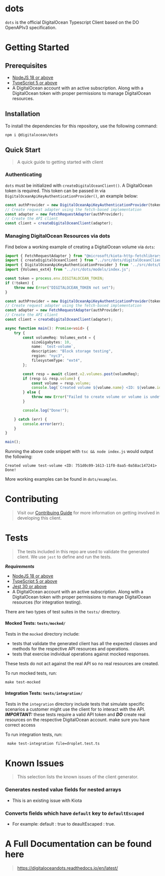 # dots
`dots` is the official DigitalOcean Typescript Client based on the DO OpenAPIv3 specification. 

# Getting Started
## Prerequisites 
- [NodeJS 18 or above](https://nodejs.org/en/)
- [TypeScript 5 or above](https://www.typescriptlang.org/)
- A DigitalOcean account with an active subscription. Along with a DigitalOcean token with proper permissions to manage DigitalOcean resources.

## Installation

To install the dependencies for this repository, use the following command:
```shell
npm i @digitalocean/dots
```

## Quick Start
> A quick guide to getting started with client
### Authenticating 
`dots` must be initialized with `createDigitalOceanClient()`. A DigitalOcean token is required. This token can be passed in via `DigitalOceanApiKeyAuthenticationProvider()`, an example below:
```typescript
const authProvider = new DigitalOceanApiKeyAuthenticationProvider(token!);
// Create request adapter using the fetch-based implementation
const adapter = new FetchRequestAdapter(authProvider);
// Create the API client
const client = createDigitalOceanClient(adapter);
```

### Managing DigitalOcean Resources via dots
Find below a working example of creating a DigitalOcean volume via `dots`:
```typescript
import { FetchRequestAdapter } from "@microsoft/kiota-http-fetchlibrary";
import { createDigitalOceanClient } from "../src/dots/digitalOceanClient.js";
import { DigitalOceanApiKeyAuthenticationProvider } from '../src/dots/DigitalOceanApiKeyAuthenticationProvider.js';
import {Volumes_ext4} from "../src/dots/models/index.js";

const token = process.env.DIGITALOCEAN_TOKEN;
if (!token) {
    throw new Error("DIGITALOCEAN_TOKEN not set");
}

const authProvider = new DigitalOceanApiKeyAuthenticationProvider(token!);
// Create request adapter using the fetch-based implementation
const adapter = new FetchRequestAdapter(authProvider);
// Create the API client
const client = createDigitalOceanClient(adapter);

async function main(): Promise<void> {
    try {
        const volumeReq: Volumes_ext4 = {
            sizeGigabytes: 10,
            name: `test-volume`,
            description: "Block storage testing",
            region: "nyc3",
            filesystemType: "ext4",
        };

        const resp = await client.v2.volumes.post(volumeReq);
        if (resp && resp.volume) {
            const volume = resp.volume;
            console.log(`Created volume ${volume.name} <ID: ${volume.id}>`);
        } else {
            throw new Error("Failed to create volume or volume is undefined");
        }

        console.log("Done!");

    } catch (err) {
        console.error(err);
    }
}

main();
```

Running the above code snippet with `tsc && node index.js` would output the following:
```
Created volume test-volume <ID: 751d0c09-1613-11f0-8aa5-0a58ac147241>
Done!
```

More working examples can be found in `dots/examples`. 

# **Contributing**

>Visit our [Contribuing Guide](CONTRIBUTING.md) for more information on getting
involved in developing this client.

# **Tests**

>The tests included in this repo are used to validate the generated client.
We use `jest` to define and run the tests.

**_Requirements_**
- [NodeJS 18 or above](https://nodejs.org/en/)
- [TypeScript 5 or above](https://www.typescriptlang.org/)
- [Jest 30 or above](https://www.npmjs.com/package/jest) 
- A DigitalOcean account with an active subscription. Along with a DigitalOcean token with proper permissions to manage DigitalOcean resources (for integration testing).
  
There are two types of test suites in the `tests/` directory.

#### Mocked Tests: `tests/mocked/`

Tests in the `mocked` directory include:

- tests that validate the generated client has all the expected classes and
  methods for the respective API resources and operations.
- tests that exercise individual operations against mocked responses.

These tests do not act against the real API so no real resources are created.

To run mocked tests, run:

```shell
make test-mocked
```

#### Integration Tests: `tests/integration/`

Tests in the `integration` directory include tests that simulate specific
scenarios a customer might use the client for to interact with the API.
**_IMPORTANT:_** these tests require a valid API token and **_DO_** create real
resources on the respective DigitalOcean account. make sure you have correct access

To run integration tests, run:

```shell
 make test-integration file=droplet.test.ts
```

# **Known Issues**

>This selection lists the known issues of the client generator.
### Generates nested value fields for nested arrays
-  This is an existing issue with Kiota
### Converts fields which have `default` key to `defaultEscaped` 
- For example: default : true to deaultEscaped : true.

# **A Full Documentation can be found here**

> https://digitaloceandots.readthedocs.io/en/latest/

